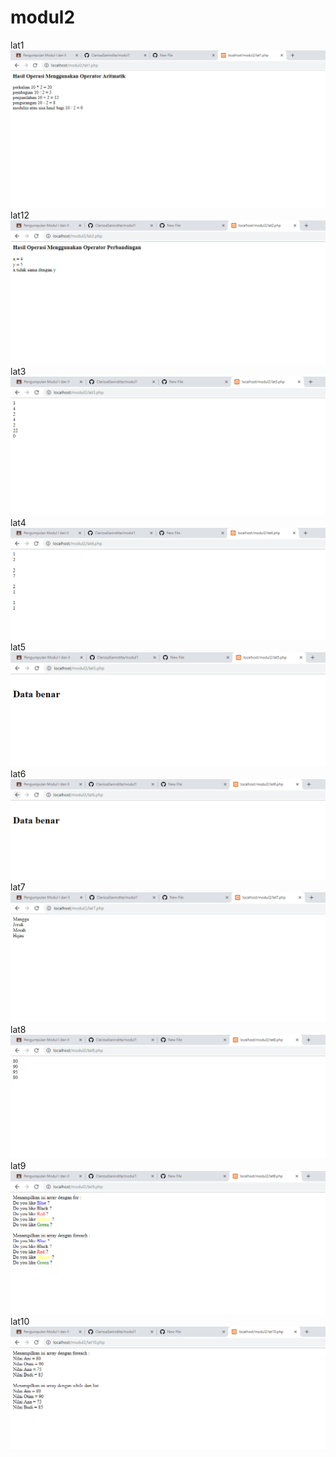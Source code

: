 # modul2
lat1
![alt text](https://github.com/ClarissaSanindita/modul2/blob/master/Hasil/lat1.PNG)
lat12
![alt text](https://github.com/ClarissaSanindita/modul2/blob/master/Hasil/lat2.PNG)
lat3
![alt text](https://github.com/ClarissaSanindita/modul2/blob/master/Hasil/lat3.PNG)
lat4
![alt text](https://github.com/ClarissaSanindita/modul2/blob/master/Hasil/lat4.PNG)
lat5
![alt text](https://github.com/ClarissaSanindita/modul2/blob/master/Hasil/lat5.PNG)
lat6
![alt text](https://github.com/ClarissaSanindita/modul2/blob/master/Hasil/lat6.PNG)
lat7
![alt text](https://github.com/ClarissaSanindita/modul2/blob/master/Hasil/lat7.PNG)
lat8
![alt text](https://github.com/ClarissaSanindita/modul2/blob/master/Hasil/lat8.PNG)
lat9
![alt text](https://github.com/ClarissaSanindita/modul2/blob/master/Hasil/lat9.PNG)
lat10
![alt text](https://github.com/ClarissaSanindita/modul2/blob/master/Hasil/lat10.PNG)
